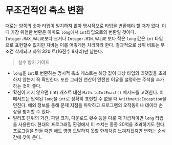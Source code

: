 # 무조건적인 축소 변환
때로는 양쪽의 숫자 타입이 일치하지 않아 명시적으로 타입을 변환해야 할 때가 있다.
이때 가장 위험한 변환은 아마도 `long`에서 `int`타입으로의 변환일 것이다.
`Integer.MAX_VALUE`보다 크거나 `Integer.MIN_VALUE` 보다 작은 `long` 값은 `int` 타입으로 표현할수 없지만 자바는 이를 어떻게든 처리하려 한다.
결과적으로 상위 비트는 무조건 삭제되고 하위 32비트(16진수 8자리)만 남는다.

> 실수 방지 가이드 
* `long`을 `int`로 변환하는 명시적 축소 캐스트는 해당 값이 대상 타입의 최댓값을 초과하지 않는지 꼭 확인한다. 또한 그러한 연산이 안전한 이유를 설명하는 주석을 추가하는 것이 좋다.
* 확신이 서지 않으면 (int) 캐스트 대신 `Math.toIntExact()` 메서드를 고려한다. 이 메서드는 입력된 `long`을 `int`로 정확히 표현할 수 없을 때 `ArithmeticException`을 던진다. 예외 정보를 통해 문제 지점을 파악하고 프로그램의 오작동이나 데이터 손상을 방지할 수 있다.
* 밀리초 단위의 기간, 파일 크기, 다운로드 횟수 등을 다룰 때 가급적이면 `long` 타입을 사용한다. 현대의 프로그래밍 환경에서 이 수치는 종종 20억을 초과하기도 한다. 프로그램을 만들 때만 해도 영영 도달하지 못할 한계처럼 느껴지겠지만 변화는 순식간에 찾아 온다.